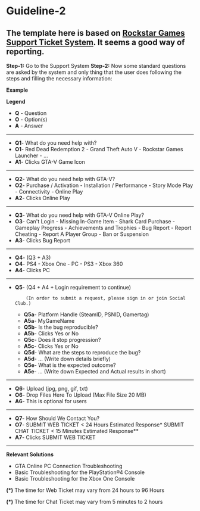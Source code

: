 Guideline-2
===========

The template here is based on [Rockstar Games Support Ticket System](https://support.rockstargames.com/). It seems a good way of reporting.
------------------------------------------------------------------------------------------------

**Step-1:** Go to the Support System
**Step-2:** Now some standard questions are asked by the system and only thing that the user does following the steps and filling the necessary information:

  **Example**

__Legend__
- **Q** - Question
- **O** - Option(s)
- **A** - Answer
-------------------------------------
- **Q1**- What do you need help with?
- **O1**- Red Dead Redemption 2
        - Grand Theft Auto V
        - Rockstar Games Launcher
        - ...
- **A1**- Clicks GTA-V Game Icon
-------------------------------------
- **Q2**- What do you need help with GTA-V?
- **O2**- Purchase / Activation
        - Installation / Performance
        - Story Mode Play
        - Connectivity
        - Online Play
- **A2**- Clicks Online Play
-------------------------------------
- **Q3**- What do you need help with GTA-V Online Play?
- **O3**- Can't Login
        - Missing In-Game Item
        - Shark Card Purchase
        - Gameplay Progress
        - Achievements and Trophies
        - Bug Report
        - Report Cheating
        - Report A Player Group
        - Ban or Suspension
- **A3**- Clicks Bug Report
-------------------------------------
- **Q4**- (Q3 + A3)
- **O4**- PS4
        - Xbox One
        - PC
        - PS3
        - Xbox 360
- **A4**- Clicks PC
-------------------------------------
- **Q5**- (Q4 + A4 + Login requirement to continue)

          (In order to submit a request, please sign in or join Social Club.)
  - **Q5a**- Platform Handle (SteamID, PSNID, Gamertag)
  - **A5a**- MyGameName
  - **Q5b**- Is the bug reproducible?
  - **A5b**- Clicks Yes or No
  - **Q5c**- Does it stop progression?
  - **A5c**- Clicks Yes or No
  - **Q5d**- What are the steps to reproduce the bug?
  - **A5d**- ... (Write down details briefly)
  - **Q5e**- What is the expected outcome?
  - **A5e**- ... (Write down Expected and Actual results in short)
-------------------------------------
- **Q6**- Upload (jpg, png, gif, txt)
- **O6**- Drop Files Here To Upload
          (Max File Size 20 MB)
- **A6**- This is optional for users
-------------------------------------
- **Q7**- How Should We Contact You?
- **O7**- SUBMIT WEB TICKET < 24 Hours Estimated Response*
          SUBMIT CHAT TICKET < 15 Minutes Estimated Response**
- **A7**- Clicks SUBMIT WEB TICKET
-------------------------------------
  **Relevant Solutions**
- GTA Online PC Connection Troubleshooting
- Basic Troubleshooting for the PlayStation®4 Console
- Basic Troubleshooting for the Xbox One Console

**(\*)**  The time for Web Ticket may vary from 24 hours to 96 Hours

**(\*)** The time for Chat Ticket may vary from 5 minutes to 2 hours
